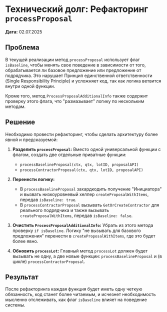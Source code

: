 # Технический долг: Рефакторинг `processProposal`

**Дата:** 02.07.2025

## Проблема

В текущей реализации метод `processProposal` использует флаг `isBaseline`, чтобы менять свое поведение в зависимости от того, обрабатывается ли базовое предложение или предложение от подрядчика. Это нарушает Принцип единственной ответственности (Single Responsibility Principle) и усложняет код, так как логика ветвится внутри одной функции.

Кроме того, метод `ProcessProposalAdditionalInfo` также содержит проверку этого флага, что "размазывает" логику по нескольким методам.

## Решение

Необходимо провести рефакторинг, чтобы сделать архитектуру более явной и предсказуемой:

1.  **Разделить `processProposal`:** Вместо одной универсальной функции с флагом, создать две отдельные приватные функции:
    * `processBaselineProposal(ctx, qtx, lotID, proposalAPI)`
    * `processContractorProposal(ctx, qtx, lotID, proposalAPI)`

2.  **Перенести логику:**
    * В `processBaselineProposal` захардкодить получение "Инициатора" и вызвать низкоуровневый хелпер `createProposalWithItems`, передав `isBaseline: true`.
    * В `processContractorProposal` вызывать `GetOrCreateContractor` для реального подрядчика и также вызывать `createProposalWithItems`, передав `isBaseline: false`.

3.  **Очистить `ProcessProposalAdditionalInfo`:** Убрать из этого метода проверку `if isBaseline`. Логику "не вызывать для базового предложения" перенести в `createProposalWithItems`, где это будет более явно.

4.  **Обновить `processLot`:** Главный метод `processLot` должен будет вызывать не одну, а две новые функции: `processBaselineProposal` и (в цикле) `processContractorProposal`.

## Результат

После рефакторинга каждая функция будет иметь одну четкую обязанность, код станет более читаемым, и исчезнет необходимость мысленно отслеживать, как флаг `isBaseline` влияет на поведение системы.